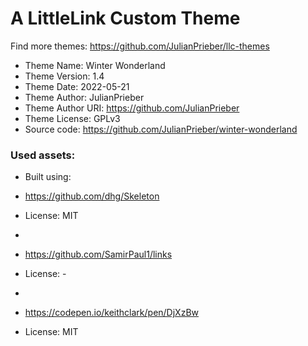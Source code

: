 # A LittleLink Custom Theme
Find more themes: https://github.com/JulianPrieber/llc-themes
                                                                                                                                                                         
*	Theme Name: Winter Wonderland
*	Theme Version: 1.4
*	Theme Date: 2022-05-21
*	Theme Author: JulianPrieber
*	Theme Author URI: https://github.com/JulianPrieber
*	Theme License: GPLv3
*	Source code: https://github.com/JulianPrieber/winter-wonderland


### Used assets:
* Built using:
* https://github.com/dhg/Skeleton
* License: MIT

*
* https://github.com/SamirPaul1/links
* License: -

*
* https://codepen.io/keithclark/pen/DjXzBw
* License: MIT
